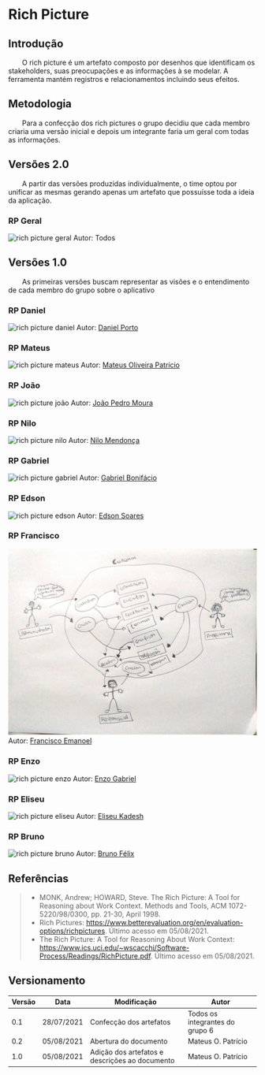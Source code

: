 # Rich Picture

## Introdução
&emsp;&emsp;O rich picture é um artefato composto por desenhos que identificam os stakeholders, suas preocupações e as informações à se modelar. A ferramenta mantém registros e relacionamentos incluindo seus efeitos.

## Metodologia

&emsp;&emsp;Para a confecção dos rich pictures o grupo decidiu que cada membro criaria uma versão inicial e depois um integrante faria um geral com todas as informações.

## Versões 2.0

&emsp;&emsp;A partir das versões produzidas individualmente, o time optou por unificar as mesmas gerando apenas um artefato que possuísse toda a ideia da aplicação.

### RP Geral
![rich picture geral](https://user-images.githubusercontent.com/37383185/128434621-b4e08140-bb09-4aa6-8907-5b8d0adf3524.png)
Autor: Todos

## Versões 1.0

&emsp;&emsp;As primeiras versões buscam representar as visões e o entendimento de cada membro do grupo sobre o aplicativo

### RP Daniel
![rich picture daniel](https://user-images.githubusercontent.com/48573556/127344546-6c79d90f-ef35-428d-b52b-1f53a57d6f20.jpg)
Autor: [Daniel Porto](https://github.com/DanielPortods)

### RP Mateus
![rich picture mateus](https://user-images.githubusercontent.com/37383185/127550764-bb3e91c8-bad0-4166-92f5-aad240b8eab6.jpg)
Autor: [Mateus Oliveira Patrício](https://github.com/omateusp)

### RP João
![rich picture joão](https://user-images.githubusercontent.com/69908186/127558993-14bf9a54-a5b8-4d5a-9838-fb8ea4c97521.jpeg)
Autor: [João Pedro Moura](https://github.com/Joao-Pedro-Moura)

### RP Nilo
![rich picture nilo](https://user-images.githubusercontent.com/24305332/127561179-676e563a-3f9f-44c1-9d46-fa4988d6f57b.jpg)
Autor: [Nilo Mendonça](https://github.com/NiloMendonca)

### RP Gabriel
![rich picture gabriel](https://user-images.githubusercontent.com/58351486/127563063-6e15aaef-68df-45b5-9033-1e9c937d0051.jpg)
Autor: [Gabriel Bonifácio](https://github.com/gabrielbpn)

### RP Edson
![rich picture edson](https://user-images.githubusercontent.com/39536164/127566520-1ab58093-1717-426c-9b08-e1157c6a5d89.jpg)
Autor: [Edson Soares](https://github.com/edsondearaujo)

### RP Francisco
![rich picture francisco](https://raw.githubusercontent.com/francisco1code/docs/master/images/WhatsApp%20Image%202021-07-29%20at%2018.47.17.jpeg)
Autor: [Francisco Emanoel](https://github.com/francisco1code)

### RP Enzo
![rich picture enzo](https://user-images.githubusercontent.com/38733364/127572913-4f569335-66e5-4c62-a8ac-e5138a12b58e.jpg)
Autor: [Enzo Gabriel](https://github.com/enzoggqs)

### RP Eliseu
![rich picture eliseu](https://user-images.githubusercontent.com/48720096/127573518-3b916722-91f4-4c98-9154-cc57e420d05c.jpg)
Autor: [Eliseu Kadesh](https://github.com/eliseukadesh67)

### RP Bruno
![rich picture bruno](https://user-images.githubusercontent.com/38890440/127575663-40012611-e559-46c6-9eab-7580f8058132.jpg)
Autor: [Bruno Félix](https://github.com/Bruno-Felix)

## Referências
> -   MONK, Andrew; HOWARD, Steve. The Rich Picture: A Tool for Reasoning about Work Context. Methods and Tools, ACM 1072-5220/98/0300, pp. 21-30, April 1998.
> -   Rich Pictures: https://www.betterevaluation.org/en/evaluation-options/richpictures. Último acesso em 05/08/2021.
> -   The Rich Picture: A Tool for Reasoning About Work Context: https://www.ics.uci.edu/~wscacchi/Software-Process/Readings/RichPicture.pdf. Último acesso em 05/08/2021.

## Versionamento
| Versão | Data | Modificação | Autor |
|--|--|--|--|
|0.1|28/07/2021| Confecção dos artefatos | Todos os integrantes do grupo 6 |
|0.2|05/08/2021| Abertura do documento | Mateus O. Patrício |
|1.0|05/08/2021| Adição dos artefatos e descrições ao documento | Mateus O. Patrício |
